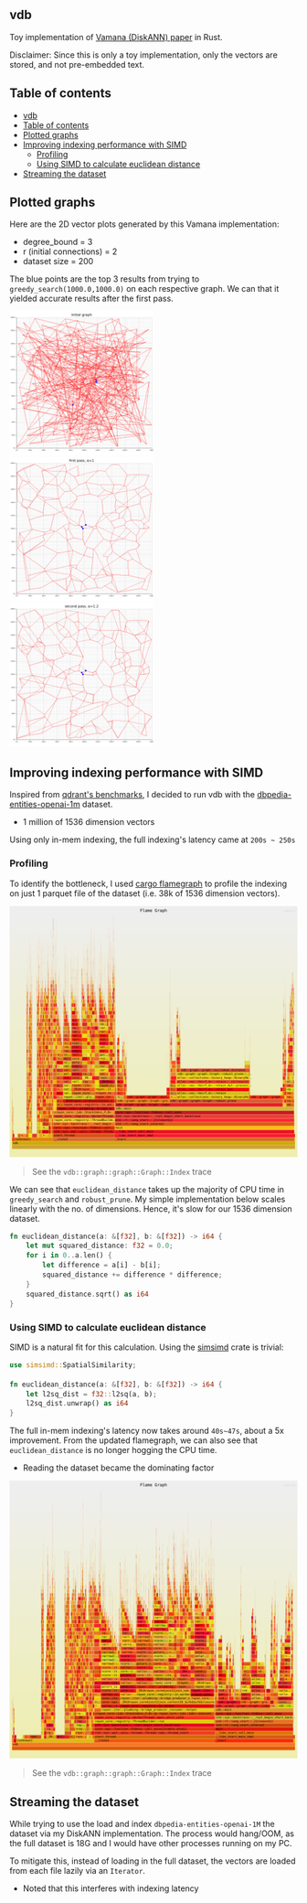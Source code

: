 
## vdb

Toy implementation of [Vamana (DiskANN) paper](https://proceedings.neurips.cc/paper/2019/file/09853c7fb1d3f8ee67a61b6bf4a7f8e6-Paper.pdf) in Rust.

Disclaimer: Since this is only a toy implementation, only the vectors are stored, and not pre-embedded text.

## Table of contents

- [vdb](#vdb)
- [Table of contents](#table-of-contents)
- [Plotted graphs](#plotted-graphs)
- [Improving indexing performance with SIMD](#improving-indexing-performance-with-simd)
  - [Profiling](#profiling)
  - [Using SIMD to calculate euclidean distance](#using-simd-to-calculate-euclidean-distance)
- [Streaming the dataset](#streaming-the-dataset)

## Plotted graphs

Here are the 2D vector plots generated by this Vamana implementation:

- degree_bound = 3
- r (initial connections) = 2
- dataset size = 200

The blue points are the top 3 results from trying to `greedy_search(1000.0,1000.0)` on each respective graph. We can that it yielded accurate results after the first pass.

<img src="static/graph-initial.png" alt="Initial Graph" width="50%">

<img src="static/graph-1.png" alt="First Pass, α=1" width="50%">

<img src="static/graph-2.png" alt="Second Pass, α=2" width="50%">

## Improving indexing performance with SIMD

Inspired from [qdrant's benchmarks](https://qdrant.tech/benchmarks/), I decided to run vdb with the [dbpedia-entities-openai-1m](https://huggingface.co/datasets/KShivendu/dbpedia-entities-openai-1M) dataset.

- 1 million of 1536 dimension vectors

Using only in-mem indexing, the full indexing's latency came at `200s ~ 250s`

### Profiling

To identify the bottleneck, I used [cargo flamegraph](https://github.com/flamegraph-rs/flamegraph) to profile the indexing on just 1 parquet file of the dataset (i.e. 38k of 1536 dimension vectors).

<img src="static/before_simd_euclidean_distance_flamegraph.svg" alt="flamegraph" width="100%">

> See the `vdb::graph::graph::Graph::Index` trace

We can see that `euclidean_distance` takes up the majority of CPU time in `greedy_search` and `robust_prune`.
My simple implementation below scales linearly with the no. of dimensions. Hence, it's slow for our 1536 dimension dataset.

```rust
fn euclidean_distance(a: &[f32], b: &[f32]) -> i64 {
    let mut squared_distance: f32 = 0.0;
    for i in 0..a.len() {
        let difference = a[i] - b[i];
        squared_distance += difference * difference;
    }
    squared_distance.sqrt() as i64
}
```

### Using SIMD to calculate euclidean distance

SIMD is a natural fit for this calculation. Using the [simsimd](https://docs.rs/simsimd/latest/simsimd/index.html) crate is trivial:

```rust
use simsimd::SpatialSimilarity;

fn euclidean_distance(a: &[f32], b: &[f32]) -> i64 {
    let l2sq_dist = f32::l2sq(a, b); 
    l2sq_dist.unwrap() as i64
}
```

The full in-mem indexing's latency now takes around `40s~47s`, about a 5x improvement. From the updated flamegraph, we can also see that `euclidean_distance` is no longer hogging the CPU time.

- Reading the dataset became the dominating factor

<img src="static/after_simd_flamegraph.svg" alt="flamegraph" width="100%">

> See the `vdb::graph::graph::Graph::Index` trace

## Streaming the dataset

While trying to use the load and index `dbpedia-entities-openai-1M` the dataset via my DiskANN implementation. The process would hang/OOM, as the full dataset is 18G and I would have other processes running on my PC.

To mitigate this, instead of loading in the full dataset, the vectors are loaded from each file lazily via an `Iterator`.

- Noted that this interferes with indexing latency